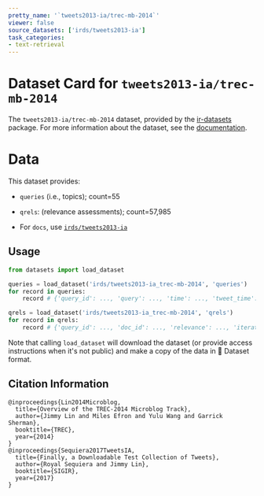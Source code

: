 ```yaml
---
pretty_name: '`tweets2013-ia/trec-mb-2014`'
viewer: false
source_datasets: ['irds/tweets2013-ia']
task_categories:
- text-retrieval
---
```


# Dataset Card for `tweets2013-ia/trec-mb-2014`

The `tweets2013-ia/trec-mb-2014` dataset, provided by the [ir-datasets](https://ir-datasets.com/) package.
For more information about the dataset, see the [documentation](https://ir-datasets.com/tweets2013-ia#tweets2013-ia/trec-mb-2014).

# Data

This dataset provides:
 - `queries` (i.e., topics); count=55
 - `qrels`: (relevance assessments); count=57,985

 - For `docs`, use [`irds/tweets2013-ia`](https://huggingface.co/datasets/irds/tweets2013-ia)

## Usage

```python
from datasets import load_dataset

queries = load_dataset('irds/tweets2013-ia_trec-mb-2014', 'queries')
for record in queries:
    record # {'query_id': ..., 'query': ..., 'time': ..., 'tweet_time': ..., 'description': ...}

qrels = load_dataset('irds/tweets2013-ia_trec-mb-2014', 'qrels')
for record in qrels:
    record # {'query_id': ..., 'doc_id': ..., 'relevance': ..., 'iteration': ...}

```

Note that calling `load_dataset` will download the dataset (or provide access instructions when it's not public) and make a copy of the
data in 🤗 Dataset format.

## Citation Information

```
@inproceedings{Lin2014Microblog,
  title={Overview of the TREC-2014 Microblog Track},
  author={Jimmy Lin and Miles Efron and Yulu Wang and Garrick Sherman},
  booktitle={TREC},
  year={2014}
}
@inproceedings{Sequiera2017TweetsIA,
  title={Finally, a Downloadable Test Collection of Tweets},
  author={Royal Sequiera and Jimmy Lin},
  booktitle={SIGIR},
  year={2017}
}
```
